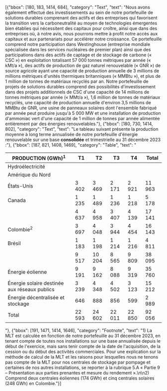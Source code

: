 [{"bbox": [180, 183, 1414, 684], "category": "Text", "text": "Nous avons également effectué des investissements au sein de notre portefeuille de solutions durables comprenant des actifs et des entreprises qui favorisent la transition vers la carboneutralité au moyen de technologies émergentes bien établies qui nécessitent des capitaux pour croître, ainsi que dans des entreprises où, à notre avis, nous pourrons mettre à profit notre accès aux capitaux et aux partenariats pour accélérer notre croissance. Ce portefeuille comprend notre participation dans Westinghouse (entreprise mondiale spécialisée dans les services nucléaires de premier plan) ainsi que des participations dans des actifs de captage et de stockage de carbone (« CSC ») en exploitation totalisant 57 000 tonnes métriques par année (« kMt/a »), des actifs de production de gaz naturel renouvelable (« GNR ») de source agricole ayant une capacité de production annuelle de 3 millions de millions métriques d'unités thermiques britanniques (« MMBtu »), et plus de 1 million de tonnes de matériaux recyclés par an. Notre portefeuille de projets de solutions durables comprend des possibilités d'investissement dans des projets additionnels de CSC d'une capacité de 14 millions de tonnes métriques par année (« MMt/a »), 1,6 million de tonnes de matériaux recyclés, une capacité de production annuelle d'environ 3,5 millions de MMBtu de GNR, une usine de panneaux solaires dont l'ensemble fabriqué par année peut produire jusqu'à 5 000 MW et une installation de production d'ammoniac vert d'une capacité de 1 million de tonnes par année alimentée entièrement par des énergies renouvelables."}, {"bbox": [180, 730, 1414, 802], "category": "Text", "text": "Le tableau suivant présente la production moyenne à long terme annualisée de notre portefeuille d'énergie renouvelable sur une base **consolidée** et trimestrielle au 31 décembre 2023 :"}, {"bbox": [187, 821, 1408, 1469], "category": "Table", "text": "<table><thead><tr><th>PRODUCTION (GWh)<sup>1</sup></th><th>T1</th><th>T2</th><th>T3</th><th>T4</th><th>Total</th></tr></thead><tbody><tr><td>Hydroélectricité</td><td></td><td></td><td></td><td></td><td></td></tr><tr><td>Amérique du Nord</td><td></td><td></td><td></td><td></td><td></td></tr><tr><td>États-Unis</td><td>3 402</td><td>3 469</td><td>2 171</td><td>2 921</td><td>11 963</td></tr><tr><td>Canada</td><td>1 235</td><td>1 489</td><td>1 236</td><td>1 218</td><td>5 178</td></tr><tr><td></td><td>4 637</td><td>4 958</td><td>3 407</td><td>4 139</td><td>17 141</td></tr><tr><td>Colombie<sup>2</sup></td><td>3 697</td><td>4 048</td><td>3 944</td><td>4 454</td><td>16 143</td></tr><tr><td>Brésil</td><td>1 183</td><td>1 198</td><td>1 214</td><td>1 216</td><td>4 811</td></tr><tr><td></td><td>9 517</td><td>10 204</td><td>8 565</td><td>9 809</td><td>38 095</td></tr><tr><td>Énergie éolienne</td><td>9 191</td><td>9 162</td><td>8 088</td><td>9 319</td><td>35 760</td></tr><tr><td>Énergie solaire destinée aux réseaux publics</td><td>3 239</td><td>4 348</td><td>4 502</td><td>3 123</td><td>15 212</td></tr><tr><td>Énergie décentralisée et stockage</td><td>646</td><td>888</td><td>856</td><td>599</td><td>2 989</td></tr><tr><td>Total</td><td>22 593</td><td>24 602</td><td>22 011</td><td>22 850</td><td>92 056</td></tr></tbody></table>"}, {"bbox": [191, 1471, 1414, 1646], "category": "Footnote", "text": "1) La MLT est calculée en fonction de notre portefeuille au 31 décembre 2023, en tenant compte de toutes nos installations sur une base annualisée depuis le début de l'exercice, mais sans tenir compte de la date de l'acquisition, de la cession ou du début des activités commerciales. Pour une explication sur la méthode de calcul de la MLT et les raisons pour lesquelles nous ne tenons pas compte de la MLT pour nos centrales de stockage par pompage et certaines de nos autres installations, se reporter à la rubrique 5.A « Partie 9 – Présentation aux parties prenantes et mesure du rendement ».\n\n2) Comprend deux centrales éoliennes (174 GWh) et cinq centrales solaires (248 GWh) en Colombie."}]